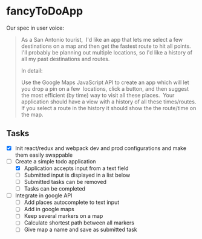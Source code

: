 # fancyToDoApp

Our spec in user voice:
>As a San Antonio tourist,  I'd like an app that lets me select a few destinations on a map and then get the fastest route to hit all points. I'll probably be planning out multiple locations, so I'd like a history of all my past destinations and routes.
>
>In detail:
>
>Use the Google Maps JavaScript API to create an app which will let you drop a pin on a few  locations, click a button, and then suggest the most efficient (by time) way to visit all these places.  Your application should have a view with a history of all these times/routes. If you select a route in the history it should show the the route/time on the map.

## Tasks
- [x] Init react/redux and webpack dev and prod configurations and make them easily swappable
- [ ] Create a simple todo application
  - [x] Application accepts input from a text field
  - [ ] Submitted input is displayed in a list below
  - [ ] Submitted tasks can be removed
  - [ ] Tasks can be completed
- [ ] Integrate in google API
  - [ ] Add places autocomplete to text input
  - [ ] Add in google maps
  - [ ] Keep several markers on a map
  - [ ] Calculate shortest path between all markers
  - [ ] Give map a name and save as submitted task
